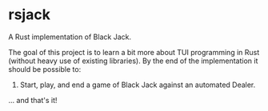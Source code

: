 # rsjack

A Rust implementation of Black Jack.

The goal of this project is to learn a bit more about TUI programming in Rust
(without heavy use of existing libraries). By the end of the implementation
it should be possible to:

1. Start, play, and end a game of Black Jack against an automated Dealer.

... and that's it!
